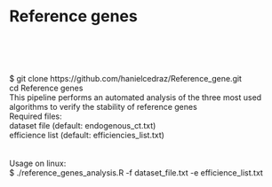 <h1> Reference genes</h1>
</br>
</br>
</br>
</br>
$ git clone https://github.com/hanielcedraz/Reference_gene.git
</br>
  cd Reference genes
</br>
This pipeline performs an automated analysis of the three most used algorithms to verify the stability of reference genes 
</br>
Required files: 
</br>
dataset file (default: endogenous_ct.txt) 
</br>
efficience list (default: efficiencies_list.txt)
</br>
</br>
</br>
Usage on linux: </br>
$ ./reference_genes_analysis.R -f dataset_file.txt -e efficience_list.txt

